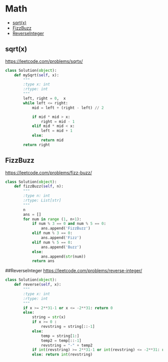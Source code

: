 # Math

+ [sqrt(x)](#sqrt(x))
+ [FizzBuzz](#FizzBuzz)
+ [ReverseInteger](#ReverseInteger)
## sqrt(x)
https://leetcode.com/problems/sqrtx/
```python
class Solution(object):
    def mySqrt(self, x):
        """
        :type x: int
        :rtype: int
        """
        left, right = 0,  x
        while left <= right:
            mid = left + (right - left) // 2

            if mid * mid > x:
                right = mid - 1
            elif mid * mid < x:
                left = mid + 1
            else:
                return mid
        return right
```
## FizzBuzz
https://leetcode.com/problems/fizz-buzz/
```python
class Solution(object):
    def fizzBuzz(self, n):
        """
        :type n: int
        :rtype: List[str]
        """
        n
        ans = []
        for num in range (1, n+1):
            if num % 3 == 0 and num % 5 == 0:
                ans.append('FizzBuzz')
            elif num % 3 == 0:
                ans.append('Fizz')
            elif num % 5 == 0: 
                ans.append('Buzz')
            else:
                ans.append(str(num))
            return ans
```
##ReverseInteger
https://leetcode.com/problems/reverse-integer/
```python
class Solution(object):
    def reverse(self, x):
        """
        :type x: int
        :rtype: int
        """
        if x >= 2**31-1 or x <= -2**31: return 0
        else:
            string = str(x)
            if x >= 0 :
                revstring = string[::-1]
            else:
                temp = string[1:] 
                temp2 = temp[::-1] 
                revstring = "-" + temp2
            if int(revstring) >= 2**31-1 or int(revstring) <= -2**31: return 0
            else: return int(revstring)
```